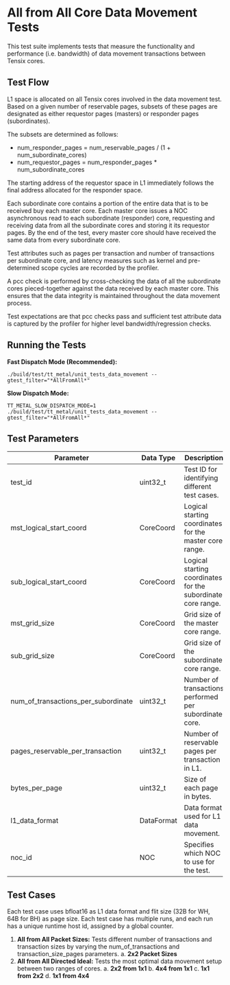 # All from All Core Data Movement Tests

This test suite implements tests that measure the functionality and performance (i.e. bandwidth) of data movement transactions between Tensix cores.

## Test Flow

L1 space is allocated on all Tensix cores involved in the data movement test. Based on a given number of reservable pages, subsets of these pages are designated as either requestor pages (masters) or responder pages (subordinates).

The subsets are determined as follows:
- num_responder_pages = num_reservable_pages / (1 + num_subordinate_cores)
- num_requestor_pages = num_responder_pages * num_subordinate_cores

The starting address of the requestor space in L1 immediately follows the final address allocated for the responder space.

Each subordinate core contains a portion of the entire data that is to be received buy each master core.
Each master core issues a NOC asynchronous read to each subordinate (responder) core, requesting and receiving data from all the subordinate cores and storing it its requestor pages.
By the end of the test, every master core should have received the same data from every subordinate core.

Test attributes such as pages per transaction and number of transactions per subordinate core, and latency measures such as kernel and pre-determined scope cycles are recorded by the profiler.

A pcc check is performed by cross-checking the data of all the subordinate cores pieced-together against the data received by each master core. This ensures that the data integrity is maintained throughout the data movement process.

Test expectations are that pcc checks pass and sufficient test attribute data is captured by the profiler for higher level bandwidth/regression checks.

## Running the Tests
**Fast Dispatch Mode (Recommended):**
```
./build/test/tt_metal/unit_tests_data_movement --gtest_filter="*AllFromAll*"
```

**Slow Dispatch Mode:**
```
TT_METAL_SLOW_DISPATCH_MODE=1 ./build/test/tt_metal/unit_tests_data_movement --gtest_filter="*AllFromAll*"
```

## Test Parameters
| Parameter                             | Data Type             | Description                                                               |
| ------------------------------------- | --------------------- | ------------------------------------------------------------------------- |
| test_id                               | uint32_t              | Test ID for identifying different test cases.                             |
| mst_logical_start_coord               | CoreCoord             | Logical starting coordinates for the master core range.                   |
| sub_logical_start_coord               | CoreCoord             | Logical starting coordinates for the subordinate core range.              |
| mst_grid_size                         | CoreCoord             | Grid size of the master core range.                                       |
| sub_grid_size                         | CoreCoord             | Grid size of the subordinate core range.                                  |
| num_of_transactions_per_subordinate   | uint32_t              | Number of transactions performed per subordinate core.                    |
| pages_reservable_per_transaction      | uint32_t              | Number of reservable pages per transaction in L1.                         |
| bytes_per_page                        | uint32_t              | Size of each page in bytes.                                               |
| l1_data_format                        | DataFormat            | Data format used for L1 data movement.                                    |
| noc_id                                | NOC                   | Specifies which NOC to use for the test.                                  |

## Test Cases
Each test case uses bfloat16 as L1 data format and flit size (32B for WH, 64B for BH) as page size. Each test case has multiple runs, and each run has a unique runtime host id, assigned by a global counter.

1. **All from All Packet Sizes:** Tests different number of transactions and transaction sizes by varying the num_of_transactions and transaction_size_pages parameters.
a. **2x2 Packet Sizes**
2. **All from All Directed Ideal:** Tests the most optimal data movement setup between two ranges of cores.
a. **2x2 from 1x1**
b. **4x4 from 1x1**
c. **1x1 from 2x2**
d. **1x1 from 4x4**
